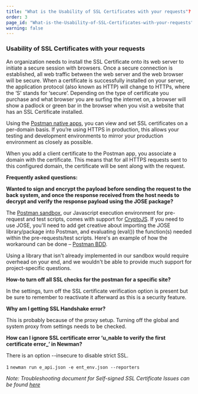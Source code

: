 ```yaml
---
title: "What is the Usability of SSL Certificates with your requests"?
order: 3
page_id: "What-is-the-Usability-of-SSL-Certificates-with-your-requests"?
warning: false
---
```

### Usability of SSL Certificates with your requests 

An organization needs to install the SSL Certificate onto its web server to initiate a secure session with browsers. Once a secure connection is established, all web traffic between the web server and the web browser will be secure. When a certificate is successfully installed on your server, the application protocol (also known as HTTP) will change to HTTPs, where the ‘S’ stands for ‘secure’. Depending on the type of certificate you purchase and what browser you are surfing the internet on, a browser will show a padlock or green bar in the browser when you visit a website that has an SSL Certificate installed.

Using the [Postman native apps](https://www.postman.com/downloads "https://www.postman.com/downloads"), you can view and set SSL certificates on a per-domain basis. If you’re using HTTPS in production, this allows your testing and development environments to mirror your production environment as closely as possible.

When you add a client certificate to the Postman app, you associate a domain with the certificate. This means that for all HTTPS requests sent to this configured domain, the certificate will be sent along with the request.

**Frequently asked questions:**

**Wanted to sign and encrypt the payload before sending the request to the back system, and once the response received from the host needs to decrypt and verify the response payload using the JOSE package?**

The [Postman sandbox](https://www.getpostman.com/docs/postman/scripts/postman_sandbox "https://www.getpostman.com/docs/postman/scripts/postman_sandbox"), our Javascript execution environment for pre-request and test scripts, comes with support for [CryptoJS](https://code.google.com/p/crypto-js/ "https://code.google.com/p/crypto-js/"). If you need to use JOSE, you'll need to add get creative about importing the JOSE library/package into Postman, and evaluating (eval()) the function(s) needed within the pre-requests/test scripts. Here's an example of how the workaround can be done – [Postman BDD](https://github.com/BigstickCarpet/postman-bdd "https://github.com/BigstickCarpet/postman-bdd").

Using a library that isn't already implemented in our sandbox would require overhead on your end, and we wouldn't be able to provide much support for project-specific questions.

**How-to turn off all SSL checks for the postman for a specific site?**

In the settings, turn off the SSL certificate verification option is present but be sure to remember to reactivate it afterward as this is a security feature.

**Why am I getting SSL Handshake error?** 

This is probably because of the proxy setup. Turning off the global and system proxy from settings needs to be checked.

  
**How can I ignore SSL certificate error ‘u_nable to verify the first certificate error_’ in Newman?**

There is an option \--insecure to disable strict SSL.

`1` `newman run e_api.json -e ent_env.json --reporters`

  
_Note: Troubleshooting document for Self-signed SSL Certificate Issues can be found [here](https://support.getpostman.com/hc/en-us/articles/-%20https://blog.postman.com/2019/07/17/self-signed-ssl-certificate-troubleshooting/)_
